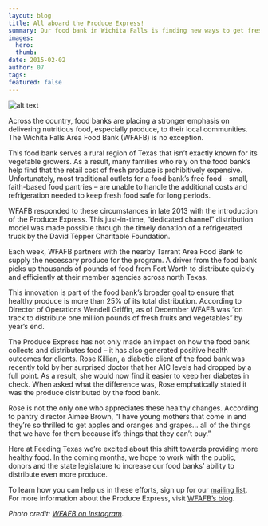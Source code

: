 ```yaml
---
layout: blog
title: All aboard the Produce Express!
summary: Our food bank in Wichita Falls is finding new ways to get fresh produce to those who need it most.
images:
  hero:
  thumb:
date: 2015-02-02
author: 07
tags: 
featured: false
---
```

![alt text](https://s3-us-west-2.amazonaws.com/assets.feedingtexas.org/images/inline/Produce-Express.png)

Across the country, food banks are placing a stronger emphasis on delivering nutritious food, especially produce, to their local communities. The Wichita Falls Area Food Bank (WFAFB) is no exception. 

This food bank serves a rural region of Texas that isn’t exactly known for its vegetable growers. As a result, many families who rely on the food bank’s help find that the retail cost of fresh produce is prohibitively expensive. Unfortunately, most traditional outlets for a food bank’s free food – small, faith-based food pantries – are unable to handle the additional costs and refrigeration needed to keep fresh food safe for long periods. 

WFAFB responded to these circumstances in late 2013 with the introduction of the Produce Express. This just-in-time, “dedicated channel” distribution model was made possible through the timely donation of a refrigerated truck by the David Tepper Charitable Foundation. 

Each week, WFAFB partners with the nearby Tarrant Area Food Bank to supply the necessary produce for the program. A driver from the food bank picks up thousands of pounds of food from Fort Worth to distribute quickly and efficiently at their member agencies across north Texas.

This innovation is part of the food bank’s broader goal to ensure that healthy produce is more than 25% of its total distribution. According to Director of Operations Wendell Griffin, as of December WFAFB was “on track to distribute one million pounds of fresh fruits and vegetables” by year’s end.

The Produce Express has not only made an impact on how the food bank collects and distributes food – it has also generated positive health outcomes for clients. Rose Killian, a diabetic client of the food bank was recently told by her surprised doctor that her A1C levels had dropped by a full point.  As a result, she would now find it easier to keep her diabetes in check. When asked what the difference was, Rose emphatically stated it was the produce distributed by the food bank. 

Rose is not the only one who appreciates these healthy changes. According to pantry director Aimee Brown, “I have young mothers that come in and they’re so thrilled to get apples and oranges and grapes… all of the things that we have for them because it’s things that they can’t buy.” 

Here at Feeding Texas we’re excited about this shift towards providing more healthy food. In the coming months, we hope to work with the public, donors and the state legislature to increase our food banks’ ability to distribute even more produce. 

To learn how you can help us in these efforts, sign up for our [mailing list](http://www.feedingtexas.org/news/sign-up/). For more information about the Produce Express, visit [WFAFB’s blog](http://wfafb.wordpress.com/2014/09/18/produce-express-sparking-change-with-clients-served-by-wichita-falls-area-food-bank/). 

*Photo credit: [WFAFB on Instagram](http://instagram.com/WFAFB).*
